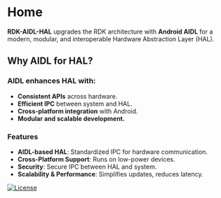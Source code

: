 # Home

**RDK-AIDL-HAL** upgrades the RDK architecture with **Android AIDL** for a modern, modular, and interoperable Hardware Abstraction Layer (HAL).

## Why AIDL for HAL?

### AIDL enhances HAL with:

- **Consistent APIs** across hardware.
- **Efficient IPC** between system and HAL.
- **Cross-platform integration** with Android.
- **Modular and scalable development.**

### Features

- **AIDL-based HAL**: Standardized IPC for hardware communication.
- **Cross-Platform Support**: Runs on low-power devices.
- **Security**: Secure IPC between HAL and system.
- **Scalability & Performance**: Simplifies updates, reduces latency.

[![License](https://img.shields.io/badge/License-Apache_2.0-blue.svg)](https://opensource.org/licenses/Apache-2.0)

